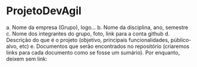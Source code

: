 # ProjetoDevAgil

a. Nome da empresa (Grupo), logo...
b. Nome da disciplina, ano, semestre
c. Nome dos integrantes do grupo, foto, link para a conta github
d. Descrição do que é o projeto (objetivo, principais funcionalidades, público-alvo, etc)
e. Documentos que serão encontrados no repositório (criaremos links para cada documento como se fosse um sumário). Por enquanto, deixem sem link: 
